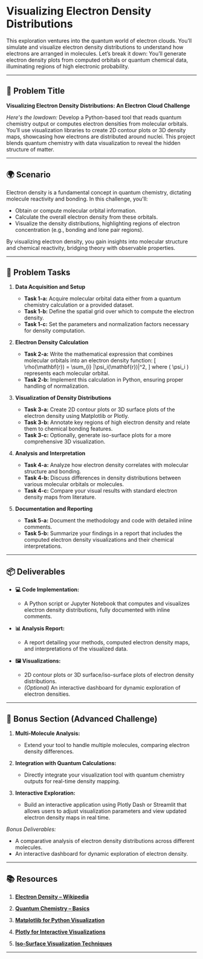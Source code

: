 # Visualizing Electron Density Distributions

This exploration ventures into the quantum world of electron clouds. You’ll simulate and visualize electron density distributions to understand how electrons are arranged in molecules. Let’s break it down: You’ll generate electron density plots from computed orbitals or quantum chemical data, illuminating regions of high electronic probability.

---

## 📝 Problem Title

**Visualizing Electron Density Distributions: An Electron Cloud Challenge**

*Here's the lowdown:*
Develop a Python-based tool that reads quantum chemistry output or computes electron densities from molecular orbitals. You’ll use visualization libraries to create 2D contour plots or 3D density maps, showcasing how electrons are distributed around nuclei. This project blends quantum chemistry with data visualization to reveal the hidden structure of matter.

---

## 🌍 Scenario

Electron density is a fundamental concept in quantum chemistry, dictating molecule reactivity and bonding. In this challenge, you'll:
- Obtain or compute molecular orbital information.
- Calculate the overall electron density from these orbitals.
- Visualize the density distributions, highlighting regions of electron concentration (e.g., bonding and lone pair regions).

By visualizing electron density, you gain insights into molecular structure and chemical reactivity, bridging theory with observable properties.

---

## 🔧 Problem Tasks

1. **Data Acquisition and Setup**
   - **Task 1-a:** Acquire molecular orbital data either from a quantum chemistry calculation or a provided dataset.
   - **Task 1-b:** Define the spatial grid over which to compute the electron density.
   - **Task 1-c:** Set the parameters and normalization factors necessary for density computation.

2. **Electron Density Calculation**
   - **Task 2-a:** Write the mathematical expression that combines molecular orbitals into an electron density function:
     \[
     \rho(\mathbf{r}) = \sum_{i} |\psi_i(\mathbf{r})|^2,
     \]
     where \( \psi_i \) represents each molecular orbital.
   - **Task 2-b:** Implement this calculation in Python, ensuring proper handling of normalization.

3. **Visualization of Density Distributions**
   - **Task 3-a:** Create 2D contour plots or 3D surface plots of the electron density using Matplotlib or Plotly.
   - **Task 3-b:** Annotate key regions of high electron density and relate them to chemical bonding features.
   - **Task 3-c:** Optionally, generate iso-surface plots for a more comprehensive 3D visualization.

4. **Analysis and Interpretation**
   - **Task 4-a:** Analyze how electron density correlates with molecular structure and bonding.
   - **Task 4-b:** Discuss differences in density distributions between various molecular orbitals or molecules.
   - **Task 4-c:** Compare your visual results with standard electron density maps from literature.

5. **Documentation and Reporting**
   - **Task 5-a:** Document the methodology and code with detailed inline comments.
   - **Task 5-b:** Summarize your findings in a report that includes the computed electron density visualizations and their chemical interpretations.

---

## 📦 Deliverables

- **💻 Code Implementation:**
  - A Python script or Jupyter Notebook that computes and visualizes electron density distributions, fully documented with inline comments.
  
- **📊 Analysis Report:**
  - A report detailing your methods, computed electron density maps, and interpretations of the visualized data.
  
- **🖼️ Visualizations:**
  - 2D contour plots or 3D surface/iso-surface plots of electron density distributions.
  - *(Optional)* An interactive dashboard for dynamic exploration of electron densities.

---

## 🎁 Bonus Section (Advanced Challenge)

1. **Multi-Molecule Analysis:**
   - Extend your tool to handle multiple molecules, comparing electron density differences.
   
2. **Integration with Quantum Calculations:**
   - Directly integrate your visualization tool with quantum chemistry outputs for real-time density mapping.
   
3. **Interactive Exploration:**
   - Build an interactive application using Plotly Dash or Streamlit that allows users to adjust visualization parameters and view updated electron density maps in real time.

*Bonus Deliverables:*
- A comparative analysis of electron density distributions across different molecules.
- An interactive dashboard for dynamic exploration of electron density.

---

## 📚 Resources

1. **[Electron Density – Wikipedia](https://en.wikipedia.org/wiki/Electron_density)**

2. **[Quantum Chemistry – Basics](https://chem.libretexts.org/Bookshelves/Physical_and_Theoretical_Chemistry_Textbook_Maps/Supplemental_Modules_(Physical_and_Theoretical_Chemistry)/Quantum_Chemistry/Electron_Density)**

3. **[Matplotlib for Python Visualization](https://matplotlib.org/)**

4. **[Plotly for Interactive Visualizations](https://plotly.com/python/)**

5. **[Iso-Surface Visualization Techniques](https://en.wikipedia.org/wiki/Iso_surface)**

---

